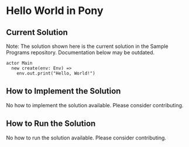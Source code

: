 # Hello World in Pony

## Current Solution

Note: The solution shown here is the current solution in the Sample Programs repository. Documentation below may be outdated.

```Pony
actor Main
  new create(env: Env) =>
    env.out.print("Hello, World!")

```

## How to Implement the Solution

No how to implement the solution available. Please consider contributing.

## How to Run the Solution

No how to run the solution available. Please consider contributing.